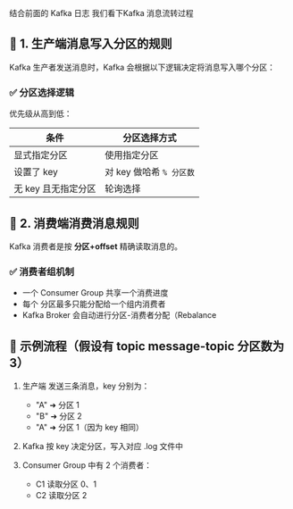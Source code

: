 结合前面的 Kafka 日志 我们看下Kafka 消息流转过程

## 🧵 1. 生产端消息写入分区的规则

Kafka 生产者发送消息时，Kafka 会根据以下逻辑决定将消息写入哪个分区：

### ✅ 分区选择逻辑

优先级从高到低：

| 条件                     | 分区选择方式                     |
|--------------------------|----------------------------------|
| 显式指定分区  | 使用指定分区                    |
| 设置了 key                | 对 key 做哈希 `% 分区数`         |
| 无 key 且无指定分区       | 轮询选择         |

## 🧵 2. 消费端消费消息规则

Kafka 消费者是按 **分区+offset** 精确读取消息的。

### ✅ 消费者组机制
- 一个 Consumer Group 共享一个消费进度
- 每个 分区最多只能分配给一个组内消费者
- Kafka Broker 会自动进行分区-消费者分配（Rebalance

## 🧠 示例流程（假设有 topic message-topic 分区数为 3）
1. 生产端 发送三条消息，key 分别为：
	- "A" ➜ 分区 1
	- "B" ➜ 分区 2
	- "A" ➜ 分区 1（因为 key 相同）

2. Kafka 按 key 决定分区，写入对应 .log 文件中
3. Consumer Group 中有 2 个消费者：
	- C1 读取分区 0、1
	- C2 读取分区 2